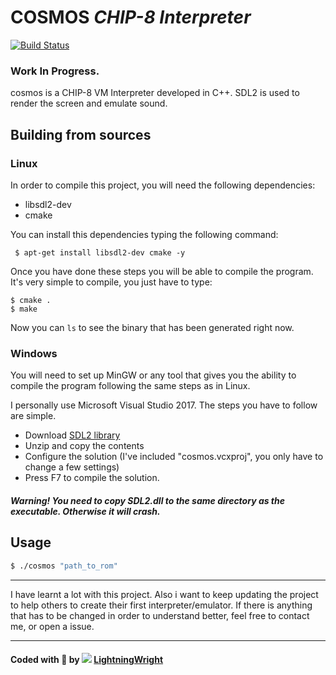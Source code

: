 # **COSMOS** _CHIP-8 Interpreter_

[![Build Status](https://travis-ci.org/LightningWright/cosmos.svg?branch=master)](https://travis-ci.org/LightningWright/cosmos)

### Work In Progress.

cosmos is a CHIP-8 VM Interpreter developed in C++. SDL2 is used to render the screen and emulate sound.

## Building from sources

### Linux

In order to compile this project, you will need the following dependencies:

- libsdl2-dev
- cmake

You can install this dependencies typing the following command:

`  $ apt-get install libsdl2-dev cmake -y `

Once you have done these steps you will be able to compile the program.
It's very simple to compile, you just have to type:

```
$ cmake .
$ make
```

Now you can `ls` to see the binary that has been generated right now.

### Windows

You will need to set up MinGW or any tool that gives you the ability to compile the program following the same steps as in Linux.

I personally use Microsoft Visual Studio 2017. The steps you have to follow are simple.
- Download [SDL2 library](www.libsdl.org)
- Unzip and copy the contents
- Configure the solution (I've included "cosmos.vcxproj", you only have to change a few settings)
- Press F7 to compile the solution.

##### Warning! You need to copy SDL2.dll to the same directory as the executable. Otherwise it will crash.

## Usage


```sh
$ ./cosmos "path_to_rom"
```

* * *

I have learnt a lot with this project. Also i want to keep updating the project to help others to create their first interpreter/emulator. If there is anything that has to be changed in order to understand better, feel free to contact me, or open a issue.


* * *

#### Coded with 💜 by ![](https://avatars3.githubusercontent.com/u/6288559?v=2&s=32) [LightningWright](https://github.com/LightningWright)
